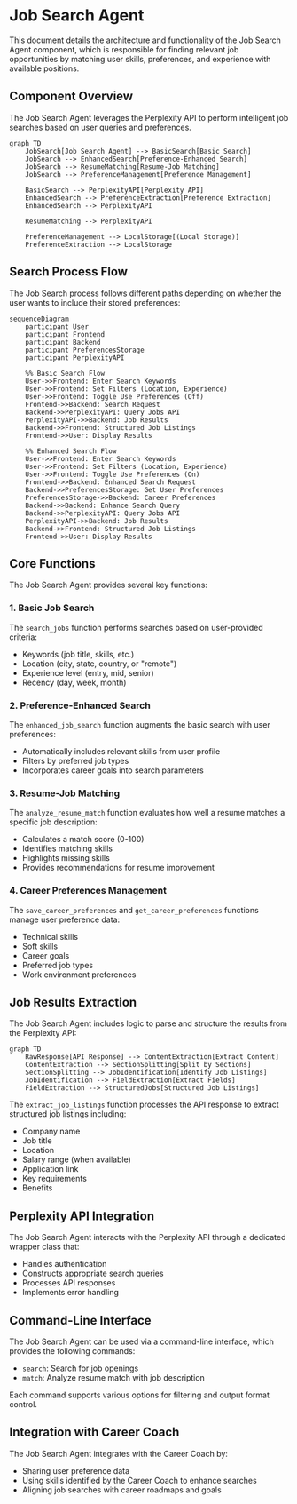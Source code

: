 # Job Search Agent

This document details the architecture and functionality of the Job Search Agent component, which is responsible for finding relevant job opportunities by matching user skills, preferences, and experience with available positions.

## Component Overview

The Job Search Agent leverages the Perplexity API to perform intelligent job searches based on user queries and preferences.

```mermaid
graph TD
    JobSearch[Job Search Agent] --> BasicSearch[Basic Search]
    JobSearch --> EnhancedSearch[Preference-Enhanced Search]
    JobSearch --> ResumeMatching[Resume-Job Matching]
    JobSearch --> PreferenceManagement[Preference Management]
    
    BasicSearch --> PerplexityAPI[Perplexity API]
    EnhancedSearch --> PreferenceExtraction[Preference Extraction]
    EnhancedSearch --> PerplexityAPI
    
    ResumeMatching --> PerplexityAPI
    
    PreferenceManagement --> LocalStorage[(Local Storage)]
    PreferenceExtraction --> LocalStorage
```

## Search Process Flow

The Job Search process follows different paths depending on whether the user wants to include their stored preferences:

```mermaid
sequenceDiagram
    participant User
    participant Frontend
    participant Backend
    participant PreferencesStorage
    participant PerplexityAPI
    
    %% Basic Search Flow
    User->>Frontend: Enter Search Keywords
    User->>Frontend: Set Filters (Location, Experience)
    User->>Frontend: Toggle Use Preferences (Off)
    Frontend->>Backend: Search Request
    Backend->>PerplexityAPI: Query Jobs API
    PerplexityAPI->>Backend: Job Results
    Backend->>Frontend: Structured Job Listings
    Frontend->>User: Display Results
    
    %% Enhanced Search Flow
    User->>Frontend: Enter Search Keywords
    User->>Frontend: Set Filters (Location, Experience)
    User->>Frontend: Toggle Use Preferences (On)
    Frontend->>Backend: Enhanced Search Request
    Backend->>PreferencesStorage: Get User Preferences
    PreferencesStorage->>Backend: Career Preferences
    Backend->>Backend: Enhance Search Query
    Backend->>PerplexityAPI: Query Jobs API
    PerplexityAPI->>Backend: Job Results
    Backend->>Frontend: Structured Job Listings
    Frontend->>User: Display Results
```

## Core Functions

The Job Search Agent provides several key functions:

### 1. Basic Job Search

The `search_jobs` function performs searches based on user-provided criteria:
- Keywords (job title, skills, etc.)
- Location (city, state, country, or "remote")
- Experience level (entry, mid, senior)
- Recency (day, week, month)

### 2. Preference-Enhanced Search

The `enhanced_job_search` function augments the basic search with user preferences:
- Automatically includes relevant skills from user profile
- Filters by preferred job types
- Incorporates career goals into search parameters

### 3. Resume-Job Matching

The `analyze_resume_match` function evaluates how well a resume matches a specific job description:
- Calculates a match score (0-100)
- Identifies matching skills
- Highlights missing skills
- Provides recommendations for resume improvement

### 4. Career Preferences Management

The `save_career_preferences` and `get_career_preferences` functions manage user preference data:
- Technical skills
- Soft skills
- Career goals
- Preferred job types
- Work environment preferences

## Job Results Extraction

The Job Search Agent includes logic to parse and structure the results from the Perplexity API:

```mermaid
graph TD
    RawResponse[API Response] --> ContentExtraction[Extract Content]
    ContentExtraction --> SectionSplitting[Split by Sections]
    SectionSplitting --> JobIdentification[Identify Job Listings]
    JobIdentification --> FieldExtraction[Extract Fields]
    FieldExtraction --> StructuredJobs[Structured Job Listings]
```

The `extract_job_listings` function processes the API response to extract structured job listings including:
- Company name
- Job title
- Location
- Salary range (when available)
- Application link
- Key requirements
- Benefits

## Perplexity API Integration

The Job Search Agent interacts with the Perplexity API through a dedicated wrapper class that:
- Handles authentication
- Constructs appropriate search queries
- Processes API responses
- Implements error handling

## Command-Line Interface

The Job Search Agent can be used via a command-line interface, which provides the following commands:
- `search`: Search for job openings
- `match`: Analyze resume match with job description

Each command supports various options for filtering and output format control.

## Integration with Career Coach

The Job Search Agent integrates with the Career Coach by:
- Sharing user preference data
- Using skills identified by the Career Coach to enhance searches
- Aligning job searches with career roadmaps and goals
